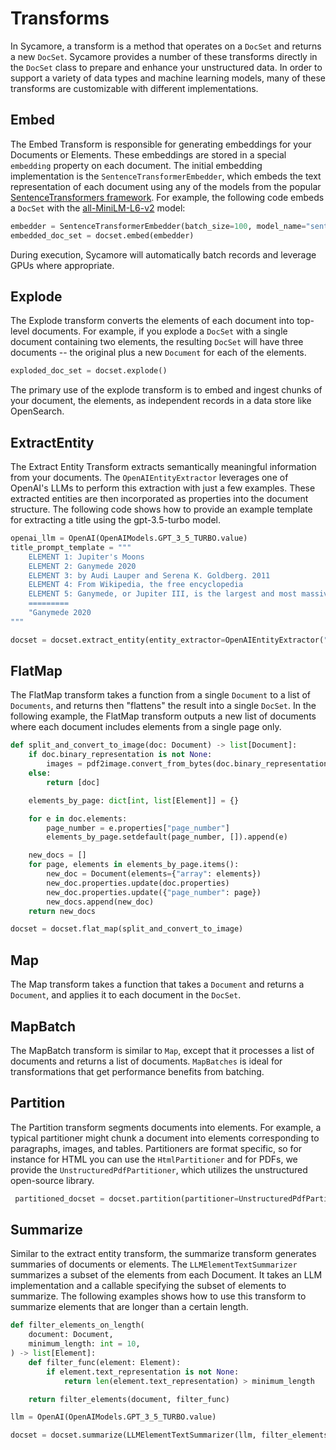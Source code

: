 # Transforms

In Sycamore, a transform is a method that operates on a ``DocSet`` and returns a new ``DocSet``. Sycamore provides a number of these transforms directly in the ``DocSet`` class to prepare and enhance your unstructured data. In order to support a variety of data types and machine learning models, many of these transforms are customizable with different implementations.

## Embed
The Embed Transform is responsible for generating embeddings for your Documents or Elements. These embeddings are stored in a special ``embedding`` property on each document. 
The initial embedding implementation is the ``SentenceTransformerEmbedder``, which embeds the text representation of each document using any of the models from the popular [SentenceTransformers framework](https://www.sbert.net/). For example, the following code embeds a ``DocSet`` with the [all-MiniLM-L6-v2](https://huggingface.co/sentence-transformers/all-MiniLM-L6-v2) model:

```python
embedder = SentenceTransformerEmbedder(batch_size=100, model_name="sentence-transformers/all-MiniLM-L6-v2")
embedded_doc_set = docset.embed(embedder)
```

During execution, Sycamore will automatically batch records and leverage GPUs where appropriate.

## Explode

The Explode transform converts the elements of each document into top-level documents. For example, if you explode a ``DocSet`` with a single document containing two elements, the resulting ``DocSet`` will have three documents -- the original plus a new ``Document`` for each of the elements.

```python
exploded_doc_set = docset.explode()
```

The primary use of the explode transform is to embed and ingest chunks of your document, the elements, as independent records in a data store like OpenSearch.

## ExtractEntity
The Extract Entity Transform extracts semantically meaningful information from your documents. The ``OpenAIEntityExtractor`` leverages one of OpenAI's LLMs to perform this extraction with just a few examples. These extracted entities are then incorporated as properties into the document structure. The following code shows how to provide an example template for extracting a title using the gpt-3.5-turbo model. 

```python
openai_llm = OpenAI(OpenAIModels.GPT_3_5_TURBO.value)
title_prompt_template = """
    ELEMENT 1: Jupiter's Moons
    ELEMENT 2: Ganymede 2020
    ELEMENT 3: by Audi Lauper and Serena K. Goldberg. 2011
    ELEMENT 4: From Wikipedia, the free encyclopedia
    ELEMENT 5: Ganymede, or Jupiter III, is the largest and most massive natural satellite of Jupiter as well as in the Solar System, being a planetary-mass moon. It is the largest Solar System object without an atmosphere, despite being the only moon of the Solar System with a magnetic field. Like Titan, it is larger than the planet Mercury, but has somewhat less surface gravity than Mercury, Io or the Moon.
    =========
    "Ganymede 2020
"""

docset = docset.extract_entity(entity_extractor=OpenAIEntityExtractor("title", llm=openai_llm, prompt_template=title_context_template))
```

## FlatMap
The FlatMap transform takes a function from a single ``Document`` to a list of ``Documents``, and returns then "flattens" the result into a single ``DocSet``. In the following example, the FlatMap transform outputs a new list of documents
where each document includes elements from a single page only.
```python
def split_and_convert_to_image(doc: Document) -> list[Document]:
    if doc.binary_representation is not None:
        images = pdf2image.convert_from_bytes(doc.binary_representation)
    else:
        return [doc]

    elements_by_page: dict[int, list[Element]] = {}

    for e in doc.elements:
        page_number = e.properties["page_number"]
        elements_by_page.setdefault(page_number, []).append(e)

    new_docs = []
    for page, elements in elements_by_page.items():
        new_doc = Document(elements={"array": elements})
        new_doc.properties.update(doc.properties)
        new_doc.properties.update({"page_number": page})
        new_docs.append(new_doc)
    return new_docs

docset = docset.flat_map(split_and_convert_to_image)
```

## Map
The Map transform takes a function that takes a ``Document`` and returns a ``Document``, 
and applies it to each document in the ``DocSet``. 


## MapBatch
The MapBatch transform is similar to ``Map``, except that it processes a list of documents and returns a list of documents. ``MapBatches`` is ideal for transformations that get performance benefits from batching. 


## Partition
The Partition transform segments documents into elements. For example, a typical partitioner might chunk a document into elements corresponding to paragraphs, images, and tables. Partitioners are format specific, so for instance for HTML you can use the ``HtmlPartitioner`` and for PDFs, we provide the ``UnstructuredPdfPartitioner``, which utilizes the unstructured open-source library. 

```python
 partitioned_docset = docset.partition(partitioner=UnstructuredPdfPartitioner())
```

## Summarize
Similar to the extract entity transform, the summarize transform generates summaries of documents or elements. The ``LLMElementTextSummarizer`` summarizes a subset of the elements from each Document. It takes an LLM implementation and a callable specifying the subset of elements to summarize. The following examples shows how to use this transform to summarize elements that are longer than a certain length. 

```python
def filter_elements_on_length(
    document: Document,
    minimum_length: int = 10,
) -> list[Element]:
    def filter_func(element: Element):
        if element.text_representation is not None:
            return len(element.text_representation) > minimum_length

    return filter_elements(document, filter_func)

llm = OpenAI(OpenAIModels.GPT_3_5_TURBO.value)

docset = docset.summarize(LLMElementTextSummarizer(llm, filter_elements_on_length))
```

